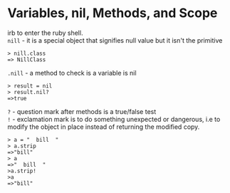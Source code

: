 # Variables, nil, Methods, and Scope
irb to enter the ruby shell.  
`nill` - it is a special object that signifies null value but it isn't the primitive
```shell
> nill.class
=> NillClass
```
`.nill` - a method to check is a variable is nil  
```shell
> result = nil
> result.nil?
=>true
```
`?` - question mark after methods is a true/false test   
`!` -  exclamation mark is to do something unexpected or dangerous, i.e to modify the object in place instead of returning the modified copy.
```shell
> a = "  bill  "
> a.strip
=>"bill"
> a
=>"  bill  "
>a.strip!
>a
=>"bill"
```
